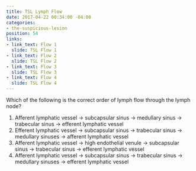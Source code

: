 ```yaml
---
title: TSL Lymph Flow
date: 2017-04-22 00:34:00 -04:00
categories:
- the-suspicious-lesion
position: 54
links:
- link_text: Flow 1
  slide: TSL Flow 1
- link_text: Flow 2
  slide: TSL Flow 2
- link_text: Flow 3
  slide: TSL Flow 3
- link_text: Flow 4
  slide: TSL Flow 4
---
```


Which of the following is the correct order of lymph flow through the lymph node?

1. Afferent lymphatic vessel → subcapsular sinus → medullary sinus → trabecular sinus → efferent lymphatic vessel
2. Efferent lymphatic vessel → subcapsular sinus → trabecular sinus → medullary sinuses → afferent lymphatic vessel
3. Afferent lymphatic vessel → high endothelial venule → subcapsular sinus → trabecular sinus → efferent lymphatic vessel
4. Afferent lymphatic vessel → subcapsular sinus → trabecular sinus → medullary sinuses → efferent lymphatic vessel